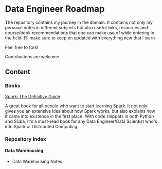 # Data Engineer Roadmap

The repository contains my journey in the domain. It contains not only my personal notes in different subjects but also useful links, resources and course/book recommendations that one can make use of while entering in the field. I'll make sure to keep on updated with everything new that I learn

Feel free to fork!

Contributions are welcome

## Content

### Books

[Spark: The Definitive Guide](https://www.amazon.com/Spark-Definitive-Guide-Processing-Simple/dp/1491912219)

A great book for all people who want to start learning Spark. It not only gives you an extensive idea about how Spark works, but also explains how it came into existence in the first place. With code snippets in both Python and Scala, it's a must-read book for any Data Engineer/Data Scientist who's into Spark or Distributed Computing.

### Repository Index

#### Data Warehousing

- Data Warehousing Notes